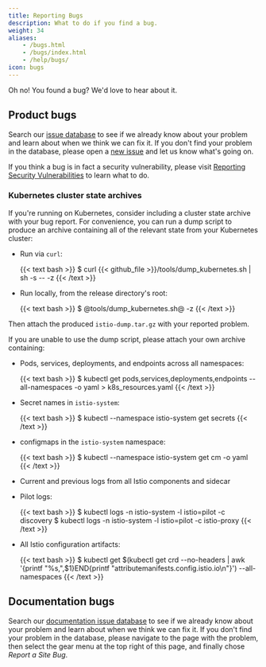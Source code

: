 ```yaml
---
title: Reporting Bugs
description: What to do if you find a bug.
weight: 34
aliases:
    - /bugs.html
    - /bugs/index.html
    - /help/bugs/
icon: bugs
---
```


Oh no! You found a bug? We'd love to hear about it.

## Product bugs

Search our [issue database](https://github.com/istio/istio/issues/) to see if
we already know about your problem and learn about when we think we can fix
it. If you don't find your problem in the database, please open a [new
issue](https://github.com/istio/istio/issues/new/choose) and let us know
what's going on.

If you think a bug is in fact a security vulnerability, please visit [Reporting Security Vulnerabilities](/about/security-vulnerabilities/)
to learn what to do.

### Kubernetes cluster state archives

If you're running on Kubernetes, consider including a cluster state
archive with your bug report.
For convenience, you can run a dump script to produce an archive containing
all of the relevant state from your Kubernetes cluster:

* Run via `curl`:

    {{< text bash >}}
    $ curl {{< github_file >}}/tools/dump_kubernetes.sh | sh -s -- -z
    {{< /text >}}

* Run locally, from the release directory's root:

    {{< text bash >}}
    $ @tools/dump_kubernetes.sh@ -z
    {{< /text >}}

Then attach the produced `istio-dump.tar.gz` with your reported problem.

If you are unable to use the dump script, please attach your own archive
containing:

* Pods, services, deployments, and endpoints across all namespaces:

    {{< text bash >}}
    $ kubectl get pods,services,deployments,endpoints --all-namespaces -o yaml > k8s_resources.yaml
    {{< /text >}}

* Secret names in `istio-system`:

    {{< text bash >}}
    $ kubectl --namespace istio-system get secrets
    {{< /text >}}

* configmaps in the `istio-system` namespace:

    {{< text bash >}}
    $ kubectl --namespace istio-system get cm -o yaml
    {{< /text >}}

* Current and previous logs from all Istio components and sidecar

* Pilot logs:

    {{< text bash >}}
    $ kubectl logs -n istio-system -l istio=pilot -c discovery
    $ kubectl logs -n istio-system -l istio=pilot -c istio-proxy
    {{< /text >}}

* All Istio configuration artifacts:

    {{< text bash >}}
    $ kubectl get $(kubectl get crd  --no-headers | awk '{printf "%s,",$1}END{printf "attributemanifests.config.istio.io\n"}') --all-namespaces
    {{< /text >}}

## Documentation bugs

Search our [documentation issue database](https://github.com/istio/istio.io/issues/) to see if
we already know about your problem and learn about when we think we can fix
it. If you don't find your problem in the database, please navigate to the page
with the problem, then select the gear menu at the
top right of this page, and finally chose *Report a Site Bug*.
